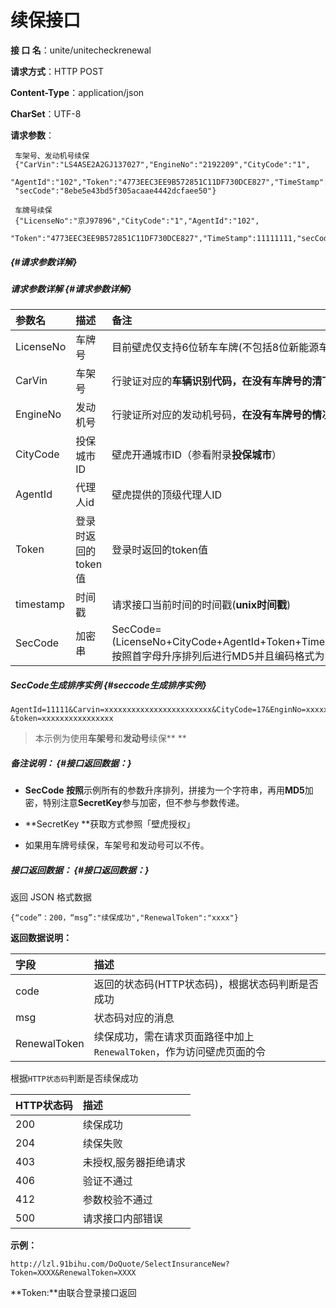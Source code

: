 # 续保接口

**接  口 名**：unite/unitecheckrenewal

**请求方式**：HTTP POST

**Content-Type**：application/json

**CharSet**：UTF-8

**请求参数**：

```
 车架号、发动机号续保 
 {"CarVin":"LS4ASE2A2GJ137027","EngineNo":"2192209","CityCode":"1",
 "AgentId":"102","Token":"4773EEC3EE9B572851C11DF730DCE827","TimeStamp":11111111,
 "secCode":"8ebe5e43bd5f305acaae4442dcfaee50"}

 车牌号续保
 {"LicenseNo":"京J97896","CityCode":"1","AgentId":"102",
 "Token":"4773EEC3EE9B572851C11DF730DCE827","TimeStamp":11111111,"secCode":"98057c3f1cc947b63bf4bf503d226936"}
```

#####  {#请求参数详解}

##### 请求参数详解 {#请求参数详解}

| **参数名** | **描述** | **备注** |
| :--- | :--- | :--- |
| LicenseNo | 车牌号 | 目前壁虎仅支持6位轿车车牌\(不包括8位新能源车\) |
| CarVin | 车架号 | 行驶证对应的**车辆识别代码，在没有车牌号的清下必填** |
| EngineNo | 发动机号 | 行驶证所对应的发动机号码，**在没有车牌号的情况下必填** |
| CityCode | 投保城市ID | 壁虎开通城市ID（参看附录**投保城市**） |
| AgentId | 代理人id | 壁虎提供的顶级代理人ID |
| Token | 登录时返回的token值 | 登录时返回的token值 |
| timestamp | 时间戳 | 请求接口当前时间的时间戳\(**unix时间戳**\) |
| SecCode | 加密串 | SecCode=\(LicenseNo+CityCode+AgentId+Token+TimeStamp+**SecretKey**\)按照首字母升序排列后进行MD5并且编码格式为UTF-8 |

##### SecCode生成排序实例 {#seccode生成排序实例}

```
AgentId=11111&Carvin=xxxxxxxxxxxxxxxxxxxxxxxx&CityCode=17&EnginNo=xxxxxxxx&SecretKey=xxxxx&timestamp=1234567
&token=xxxxxxxxxxxxxxxx
```

> 本示例为使用**车架号**和**发动号**续保**   **

##### 备注说明： {#接口返回数据：}

* **SecCode 按照**示例所有的参数升序排列，拼接为一个字符串，再用**MD5**加密，特别注意**SecretKey**参与加密，但不参与参数传递。

* **SecretKey **获取方式参照「壁虎授权」

* 如果用车牌号续保，车架号和发动号可以不传。

##### 接口返回数据： {#接口返回数据：}

返回 JSON 格式数据

```
{“code”：200，“msg”:"续保成功","RenewalToken":"xxxx"}
```

**返回数据说明：**

| **字段** | **描述** |
| :--- | :--- |
| code | 返回的状态码\(HTTP状态码\)，根据状态码判断是否成功 |
| msg | 状态码对应的消息 |
| RenewalToken | 续保成功，需在请求页面路径中加上`RenewalToken`，作为访问壁虎页面的令 |

根据`HTTP状态码`判断是否续保成功

| HTTP状态码 | **描述** |
| :--- | :--- |
| 200 | 续保成功 |
| 204 | 续保失败 |
| 403 | 未授权,服务器拒绝请求 |
| 406 | 验证不通过 |
| 412 | 参数校验不通过 |
| 500 | 请求接口内部错误 |

**示例：**

```
http://lzl.91bihu.com/DoQuote/SelectInsuranceNew?Token=XXXX&RenewalToken=XXXX
```

**Token:**由联合登录接口返回


